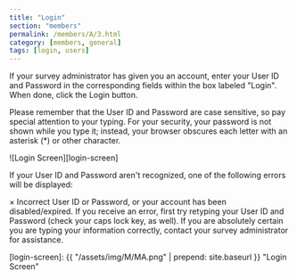 ```yaml
---
title: "Login"
section: "members"
permalink: /members/A/3.html
category: [members, general]
tags: [login, users]
---
```



If your survey administrator has given you an account, enter your User ID and Password in the corresponding fields within the box labeled "Login". When done, click the Login button.

Please remember that the User ID and Password are case sensitive, so pay special attention to your typing. For your security, your password is not shown while you type it; instead, your browser obscures each letter with an asterisk (*) or other character.

![Login Screen][login-screen]

If your User ID and Password aren't recognized, one of the following errors will be displayed:

×  Incorrect User ID or Password, or your account has been disabled/expired.
If you receive an error, first try retyping your User ID and Password (check your caps lock key, as well). If you are absolutely certain you are typing your information correctly, contact your survey administrator for assistance.


[login-screen]: {{ "/assets/img/M/MA.png" | prepend: site.baseurl }} "Login Screen"
